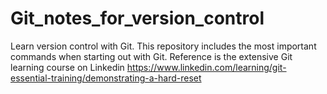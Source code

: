 # Git_notes_for_version_control
Learn version control with Git. This repository includes the most important commands when starting out with Git. Reference is the extensive Git learning course on Linkedin https://www.linkedin.com/learning/git-essential-training/demonstrating-a-hard-reset 
